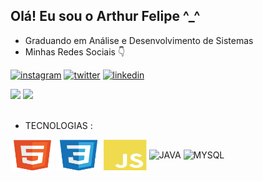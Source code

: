 
## Olá! Eu sou o Arthur Felipe ^_^

-  Graduando em Análise e Desenvolvimento de Sistemas
- Minhas Redes Sociais 👇


[![instagram](https://img.shields.io/badge/Instagram-E4405F?style=for-the-badge&logo=instagram&logoColor=white)](https://instagram.com/4rthurfel1pe)
[![twitter](https://img.shields.io/badge/Twitter-1DA1F2?style=for-the-badge&logo=twitter&logoColor=white)](https://twitter.com/4rthurfeelipe)
[![linkedin](https://img.shields.io/badge/LinkedIn-0077B5?style=for-the-badge&logo=linkedin&logoColor=white)](https://www.linkedin.com/in/arthur-felipe-55219924a/)


<div>
  <img src="https://github-readme-stats.vercel.app/api?username=ArthurFelipe12&show_icons=true&theme=great-gatsby&include_all_commits=true&count_private=true"/>
  <img src="https://github-readme-stats.vercel.app/api/top-langs/?username=ArthurFelipe12&layout=compact&langs_count=16&theme=great-gatsby"/>
</div>
<br>

- TECNOLOGIAS :
<div style="display: inline_block">
  <img align="center" alt="HTML" height="50" width="70" src="https://raw.githubusercontent.com/devicons/devicon/master/icons/html5/html5-original.svg">
  <img align="center" alt="CSS" height="50" width="70" src="https://raw.githubusercontent.com/devicons/devicon/master/icons/css3/css3-original.svg">
  <img align="center" alt="JAVASCRIPT" height="50" width="70" src="https://raw.githubusercontent.com/devicons/devicon/master/icons/javascript/javascript-plain.svg">
  <img align="center" alt="JAVA" height="50" width="70" src= "https://cdn.jsdelivr.net/gh/devicons/devicon/icons/java/java-original-wordmark.svg" />
  <img align="center" alt="MYSQL" height="50" width="70" src= "https://cdn.jsdelivr.net/gh/devicons/devicon/icons/mysql/mysql-plain.svg" />

</div>
